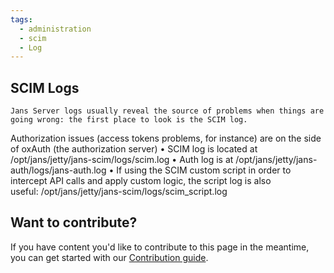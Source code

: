 ```yaml
---
tags:
  - administration
  - scim
  - Log
---
```


## SCIM Logs
    Jans Server logs usually reveal the source of problems when things are going wrong: the first place to look is the SCIM log.  
   Authorization issues (access tokens problems, for instance) are on the side of oxAuth (the authorization server)
        • SCIM log is located at  /opt/jans/jetty/jans-scim/logs/scim.log
        • Auth log is at /opt/jans/jetty/jans-auth/logs/jans-auth.log
        • If using the SCIM custom script in order to intercept API calls and apply custom logic, the script log is also        
          useful: /opt/jans/jetty/jans-scim/logs/scim_script.log
   

## Want to contribute?

If you have content you'd like to contribute to this page in the meantime, you can get started with our [Contribution guide](https://docs.jans.io/head/CONTRIBUTING/).
